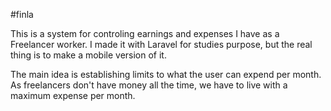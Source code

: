 #finla

This is a system for controling earnings and expenses I have as a Freelancer worker. I made it with Laravel for studies purpose, but the real thing is to make a mobile version of it.

The main idea is establishing limits to what the user can expend per month. As freelancers don't have money all the time, we have to live with a maximum expense per month.
